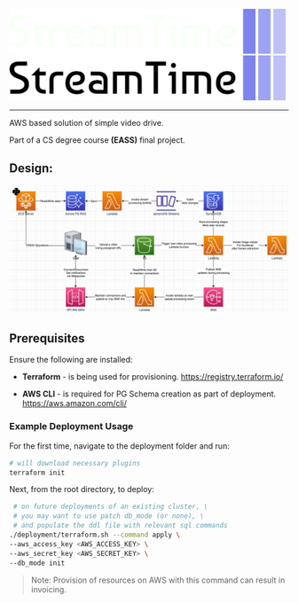 ![Termux Logo](./assets/logo/streamtime-logo-white-colorful.png#gh-dark-mode-only)
![Termux Logo](./assets/logo/streamtime-logo-black-colorful.png#gh-light-mode-only)

<hr>

AWS based solution of simple video drive.

Part of a CS degree course <strong>(EASS)</strong> final project.

## Design:

![Architecture Diagram](./assets/architecture_diagram.jpg)

## Prerequisites

Ensure the following are installed:

- <strong>Terraform</strong> - is being used for provisioning.
https://registry.terraform.io/

- <strong>AWS CLI</strong> - is required for PG Schema creation as part of deployment.
https://aws.amazon.com/cli/

### Example Deployment Usage

For the first time, navigate to the deployment folder and run:

```sh
# will download necessary plugins
terraform init
```

Next, from the root directory, to deploy:

```sh
 # on future deployments of an existing cluster, \
 # you may want to use patch db_mode (or none), \
 # and populate the ddl file with relevant sql commands
./deployment/terraform.sh --command apply \
--aws_access_key <AWS_ACCESS_KEY> \
--aws_secret_key <AWS_SECRET_KEY> \
--db_mode init
```

> Note: Provision of resources on AWS with this command can result in invoicing.
